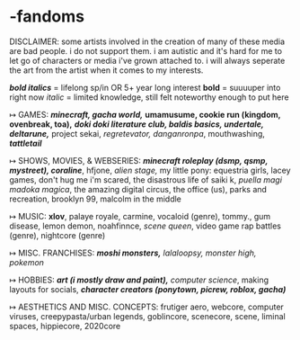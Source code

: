 # -fandoms
DISCLAIMER: some artists involved in the creation of many of these media are bad people. i do not support them. i am autistic and it's hard for me to let go of characters or media i've grown attached to. i will always seperate the art from the artist when it comes to my interests.

***bold italics*** = lifelong sp/in OR 5+ year long interest
**bold** = suuuuper into right now
*italic* = limited knowledge, still felt noteworthy enough to put here

↦ GAMES: ***minecraft, gacha world,*** **umamusume, cookie run (kingdom, ovenbreak, toa),** ***doki doki literature club, baldis basics, undertale, deltarune,*** project sekai, *regretevator, danganronpa*, mouthwashing, ***tattletail***

↦ SHOWS, MOVIES, & WEBSERIES: ***minecraft roleplay (dsmp, qsmp, mystreet), coraline***, hfjone, *alien stage,* my little pony: equestria girls, lacey games, don't hug me i'm scared, the disastrous life of saiki k, *puella magi madoka magica*, the amazing digital circus, the office (us), parks and recreation, brooklyn 99, malcolm in the middle

↦ MUSIC: **xlov**, palaye royale, carmine, vocaloid (genre), tommy., gum disease, lemon demon, noahfinnce, *scene queen*, video game rap battles (genre), nightcore (genre)

↦ MISC. FRANCHISES: ***moshi monsters,*** *lalaloopsy, monster high, pokemon*

↦ HOBBIES: ***art (i mostly draw and paint),*** *computer science*, making layouts for socials, ***character creators (ponytown, picrew, roblox, gacha)***

↦ AESTHETICS AND MISC. CONCEPTS: frutiger aero, webcore, computer viruses, creepypasta/urban legends, goblincore, scenecore, scene, liminal spaces, hippiecore, 2020core
